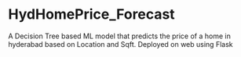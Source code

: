 # HydHomePrice_Forecast
A Decision Tree based ML model that predicts the price of a home in hyderabad based on Location and Sqft. Deployed on web using Flask 
